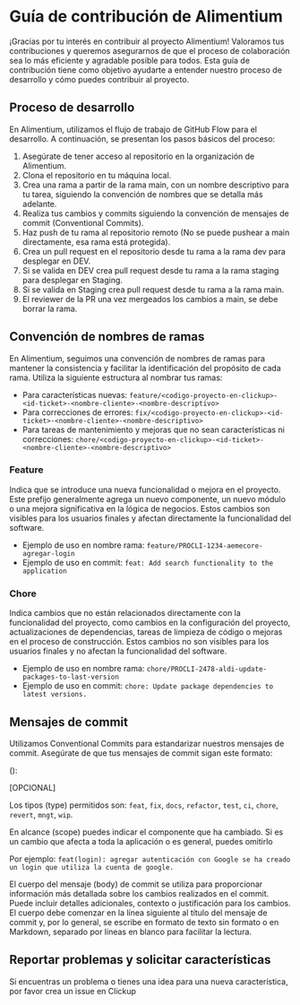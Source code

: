 # Guía de contribución de Alimentium

¡Gracias por tu interés en contribuir al proyecto Alimentium! Valoramos tus contribuciones y queremos asegurarnos de que el proceso de colaboración sea lo más eficiente y agradable posible para todos. Esta guía de contribución tiene como objetivo ayudarte a entender nuestro proceso de desarrollo y cómo puedes contribuir al proyecto.

## Proceso de desarrollo

En Alimentium, utilizamos el flujo de trabajo de GitHub Flow para el desarrollo. A continuación, se presentan los pasos básicos del proceso:

1. Asegúrate de tener acceso al repositorio en la organización de Alimentium.
2. Clona el repositorio en tu máquina local.
3. Crea una rama a partir de la rama main, con un nombre descriptivo para tu tarea, siguiendo la convención de nombres que se detalla más adelante.
4. Realiza tus cambios y commits siguiendo la convención de mensajes de commit (Conventional Commits).
5. Haz push de tu rama al repositorio remoto (No se puede pushear a main directamente, esa rama está protegida).
6. Crea un pull request en el repositorio desde tu rama a la rama dev para desplegar en DEV.
7. Si se valida en DEV crea pull request desde tu rama a la rama staging para desplegar en Staging.
8. Si se valida en Staging crea pull request desde tu rama a la rama main.
9. El reviewer de la PR una vez mergeados los cambios a main, se debe borrar la rama. 

## Convención de nombres de ramas

En Alimentium, seguimos una convención de nombres de ramas para mantener la consistencia y facilitar la identificación del propósito de cada rama. Utiliza la siguiente estructura al nombrar tus ramas:

- Para características nuevas: `feature/<codigo-proyecto-en-clickup>-<id-ticket>-<nombre-cliente>-<nombre-descriptivo>`
- Para correcciones de errores: `fix/<codigo-proyecto-en-clickup>-<id-ticket>-<nombre-cliente>-<nombre-descriptivo>`
- Para tareas de mantenimiento y mejoras que no sean características ni correcciones: `chore/<codigo-proyecto-en-clickup>-<id-ticket>-<nombre-cliente>-<nombre-descriptivo>`

### Feature
Indica que se introduce una nueva funcionalidad o mejora en el proyecto. Este prefijo generalmente agrega un nuevo componente, un nuevo módulo o una mejora significativa en la lógica de negocios. Estos cambios son visibles para los usuarios finales y afectan directamente la funcionalidad del software.

- Ejemplo de uso en nombre rama: `feature/PROCLI-1234-aemecore-agregar-login`
- Ejemplo de uso en commit: `feat: Add search functionality to the application`

### Chore
Indica cambios que no están relacionados directamente con la funcionalidad del proyecto, como cambios en la configuración del proyecto, actualizaciones de dependencias, tareas de limpieza de código o mejoras en el proceso de construcción. Estos cambios no son visibles para los usuarios finales y no afectan la funcionalidad del software.

- Ejemplo de uso en nombre rama: `chore/PROCLI-2478-aldi-update-packages-to-last-version`
- Ejemplo de uso en commit: `chore: Update package dependencies to latest versions.`
 
## Mensajes de commit

Utilizamos Conventional Commits para estandarizar nuestros mensajes de commit. Asegúrate de que tus mensajes de commit sigan este formato:

<type>(<scope>): <description>

<body> [OPCIONAL]


Los tipos (type) permitidos son: `feat`, `fix`, `docs`, `refactor`, `test`, `ci`, `chore`, `revert`, `mngt`, `wip`.

En alcance (scope) puedes indicar el componente que ha cambiado. Si es un cambio que afecta a toda la aplicación o es general, puedes omitirlo

Por ejemplo: `feat(login): agregar autenticación con Google
              se ha creado un login que utiliza la cuenta de google. `

El cuerpo del mensaje (body) de commit se utiliza para proporcionar información más detallada sobre los cambios realizados en el commit. Puede incluir detalles adicionales, contexto o justificación para los cambios. El cuerpo debe comenzar en la línea siguiente al título del mensaje de commit y, por lo general, se escribe en formato de texto sin formato o en Markdown, separado por líneas en blanco para facilitar la lectura.

## Reportar problemas y solicitar características

Si encuentras un problema o tienes una idea para una nueva característica, por favor crea un issue en Clickup
